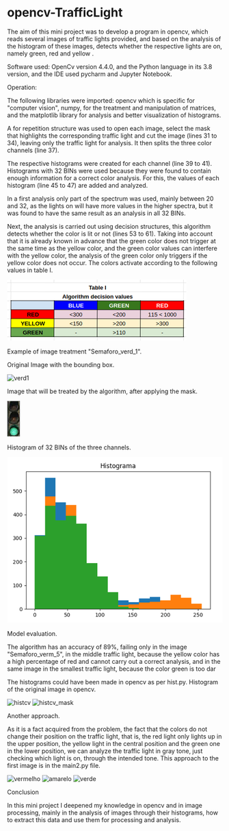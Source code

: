 # opencv-TrafficLight
The aim of this mini project was to develop a program in opencv, which reads several images of traffic lights provided, and based on the analysis of the histogram of these images, detects whether the respective lights are on, namely green, red and yellow .

Software used:
OpenCv version 4.4.0, and the Python language in its 3.8 version, and the IDE used pycharm and Jupyter Notebook.

Operation:

The following libraries were imported: opencv which is specific for "computer vision", numpy, for the treatment and manipulation of matrices, and the matplotlib library for analysis and better visualization of histograms.

A for repetition structure was used to open each image, select the mask that highlights the corresponding traffic light and cut the image (lines 31 to 34), leaving only the traffic light for analysis. It then splits the three color channels (line 37).

The respective histograms were created for each channel (line 39 to 41). Histograms with 32 BINs were used because they were found to contain enough information for a correct color analysis. For this, the values ​​of each histogram (line 45 to 47) are added and analyzed.

In a first analysis only part of the spectrum was used, mainly between 20 and 32, as the lights on will have more values ​​in the higher spectra, but it was found to have the same result as an analysis in all 32 BINs.


Next, the analysis is carried out using decision structures, this algorithm detects whether the color is lit or not (lines 53 to 61). Taking into account that it is already known in advance that the green color does not trigger at the same time as the yellow color, and the green color values ​​can interfere with the yellow color, the analysis of the green color only triggers if the yellow color does not occur.
The colors activate according to the following values ​​in table I.

![TableI](images/tableI.png)

Example of image treatment "Semaforo_verd_1".

Original Image with the bounding box.

![verd1](images/Semaforo_verd_1.png)

Image that will be treated by the algorithm, after applying the mask.

![sem1](images/sem_1.png)

Histogram of 32 BINs of the three channels.

![hist1](images/hist_1.png)


Model evaluation.

The algorithm has an accuracy of 89%, failing only in the image "Semaforo_verm_5", in the middle traffic light, because the yellow color has a high percentage of red and cannot carry out a correct analysis, and in the same image in the smallest traffic light, because the color green is too dar

The histograms could have been made in opencv as per hist.py.
Histogram of the original image in opencv.

![histcv](images/hist_cv.png)
![histcv_mask](images/hist_cv_mask.png)


Another approach.

As it is a fact acquired from the problem, the fact that the colors do not change their position on the traffic light, that is, the red light only lights up in the upper position, the yellow light in the central position and the green one in the lower position, we can analyze the traffic light in gray tone, just checking which light is on, through the intended tone.
This approach to the first image is in the main2.py file.

![vermelho](images/vermelho.png)
![amarelo](images/amarelo.png)
![verde](images/verde.png)

Conclusion

In this mini project I deepened my knowledge in opencv and in image processing, mainly in the analysis of images through their histograms, how to extract this data and use them for processing and analysis.